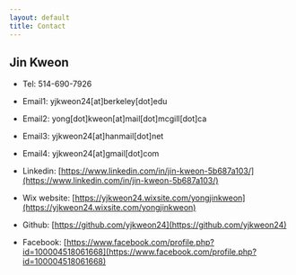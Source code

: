 ```yaml
---
layout: default
title: Contact
---
```


## Jin Kweon


* Tel: 514-690-7926

* Email1: yjkweon24[at]berkeley[dot]edu 

* Email2: yong[dot]kweon[at]mail[dot]mcgill[dot]ca

* Email3: yjkweon24[at]hanmail[dot]net

* Email4: yjkweon24[at]gmail[dot]com

* Linkedin: [https://www.linkedin.com/in/jin-kweon-5b687a103/](https://www.linkedin.com/in/jin-kweon-5b687a103/)

* Wix website: [https://yjkweon24.wixsite.com/yongjinkweon](https://yjkweon24.wixsite.com/yongjinkweon)

* Github: [https://github.com/yjkweon24](https://github.com/yjkweon24)

* Facebook: [https://www.facebook.com/profile.php?id=100004518061668](https://www.facebook.com/profile.php?id=100004518061668)
